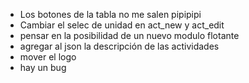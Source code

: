 - Los botones de la tabla no me salen pipipipi
- Cambiar el selec de unidad en act_new y act_edit
- pensar en la posibilidad de un nuevo modulo flotante
- agregar al json la descripción de las actividades
- mover el logo
- hay un bug
